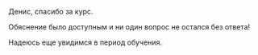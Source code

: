 Денис, спасибо за курс.

Обяснение было доступным и ни один вопрос не остался без ответа!

Надеюсь еще увидимся в период обучения.
